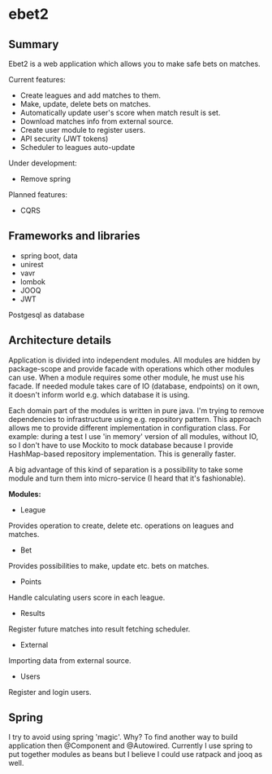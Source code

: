 # ebet2

## Summary
Ebet2 is a web application which allows you to make safe bets on matches.

Current features:
- Create leagues and add matches to them.
- Make, update, delete bets on matches.
- Automatically update user's score when match result is set.
- Download matches info from external source.
- Create user module to register users.
- API security (JWT tokens)
- Scheduler to leagues auto-update

Under development:
- Remove spring

Planned features:
- CQRS 


## Frameworks and libraries

* spring boot, data 
* unirest
* vavr
* lombok
* JOOQ
* JWT

Postgesql as database

## Architecture details
Application is divided into independent modules. All modules are hidden by package-scope
and provide facade with operations which other modules can use. When a module requires
some other module, he must use his facade. If needed module takes care
of IO (database, endpoints) on it own, it doesn't inform world e.g. which database it
is using.

Each domain part of the modules is written in pure java. I'm trying to remove dependencies to
infrastructure using e.g. repository pattern. This approach allows me to provide different
implementation in configuration class. For example: during a test I use 'in memory' version
of all modules, without IO, so I don't have to use Mockito to mock database because I
provide HashMap-based repository implementation. This is generally faster.

A big advantage of this kind of separation is a possibility to take some module and 
turn them into micro-service (I heard that it's fashionable).

**Modules:**
* League

Provides operation to create, delete etc. operations on leagues and matches.

* Bet

Provides possibilities to make, update etc. bets on matches.

* Points

Handle calculating users score in each league.

* Results

Register future matches into result fetching scheduler.

* External

Importing data from external source. 

* Users

Register and login users.

## Spring
I try to avoid using spring 'magic'. Why? To find another way to build application then @Component and @Autowired.
Currently I use spring to put together modules as beans but I believe I could use ratpack and jooq as well.
